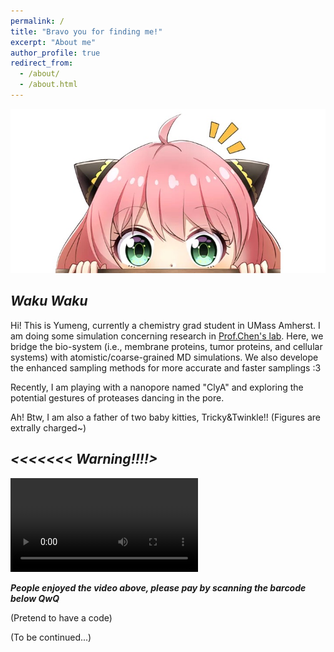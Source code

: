 ```yaml
---
permalink: /
title: "Bravo you for finding me!"
excerpt: "About me"
author_profile: true
redirect_from: 
  - /about/
  - /about.html
---
```


![Annia](../images/annia.png)

## *Waku Waku*
Hi! This is Yumeng, currently a chemistry grad student in UMass Amherst. I am doing some simulation concerning research in [Prof.Chen's lab](https://people.chem.umass.edu/jchenlab/). Here, we bridge the bio-system (i.e., membrane proteins, tumor proteins, and cellular systems) with atomistic/coarse-grained MD simulations. We also develope the enhanced sampling methods for more accurate and faster samplings :3

Recently, I am playing with a nanopore named "ClyA" and exploring the potential gestures of proteases dancing in the pore. 

Ah! Btw, I am also a father of two baby kitties, Tricky&Twinkle!! (Figures are extrally charged~) 

## *<<<<<<< Warning!!!!>*

![tricky&twinkle](../images/tt_new.mp4)

***People enjoyed the video above, please pay by scanning the barcode below QwQ***

(Pretend to have a code)

(To be continued...)
